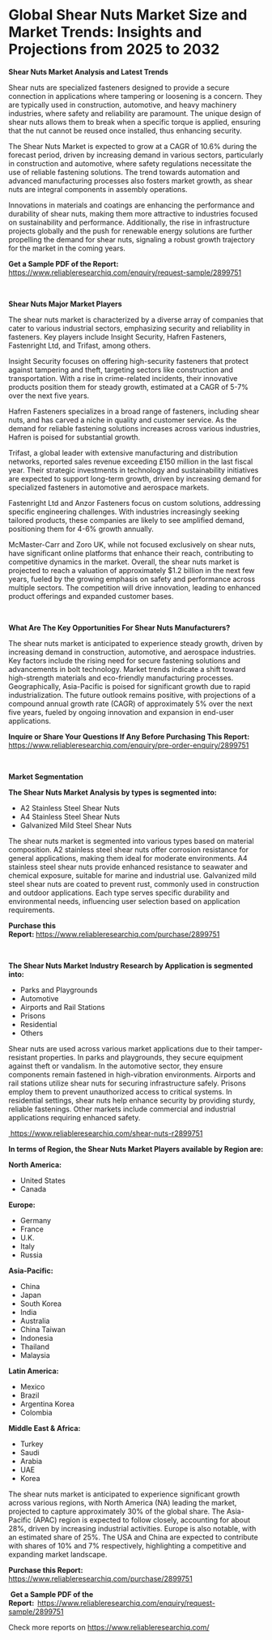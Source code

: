 <p><h1>Global Shear Nuts Market Size and Market Trends: Insights and Projections from 2025 to 2032</h1></p><p><strong>Shear Nuts Market Analysis and Latest Trends</strong></p>
<p><p>Shear nuts are specialized fasteners designed to provide a secure connection in applications where tampering or loosening is a concern. They are typically used in construction, automotive, and heavy machinery industries, where safety and reliability are paramount. The unique design of shear nuts allows them to break when a specific torque is applied, ensuring that the nut cannot be reused once installed, thus enhancing security.</p><p>The Shear Nuts Market is expected to grow at a CAGR of 10.6% during the forecast period, driven by increasing demand in various sectors, particularly in construction and automotive, where safety regulations necessitate the use of reliable fastening solutions. The trend towards automation and advanced manufacturing processes also fosters market growth, as shear nuts are integral components in assembly operations.</p><p>Innovations in materials and coatings are enhancing the performance and durability of shear nuts, making them more attractive to industries focused on sustainability and performance. Additionally, the rise in infrastructure projects globally and the push for renewable energy solutions are further propelling the demand for shear nuts, signaling a robust growth trajectory for the market in the coming years.</p></p>
<p><strong>Get a Sample PDF of the Report:&nbsp;</strong> <a href="https://www.reliableresearchiq.com/enquiry/request-sample/2899751?utm_campaign=3384&utm_medium=2&utm_source=Github&utm_content=ia&utm_term=16032025&utm_id=shear-nuts">https://www.reliableresearchiq.com/enquiry/request-sample/2899751</a></p>
<p>&nbsp;</p>
<p><strong>Shear Nuts Major Market Players</strong></p>
<p><p>The shear nuts market is characterized by a diverse array of companies that cater to various industrial sectors, emphasizing security and reliability in fasteners. Key players include Insight Security, Hafren Fasteners, Fastenright Ltd, and Trifast, among others.</p><p>Insight Security focuses on offering high-security fasteners that protect against tampering and theft, targeting sectors like construction and transportation. With a rise in crime-related incidents, their innovative products position them for steady growth, estimated at a CAGR of 5-7% over the next five years.</p><p>Hafren Fasteners specializes in a broad range of fasteners, including shear nuts, and has carved a niche in quality and customer service. As the demand for reliable fastening solutions increases across various industries, Hafren is poised for substantial growth.</p><p>Trifast, a global leader with extensive manufacturing and distribution networks, reported sales revenue exceeding £150 million in the last fiscal year. Their strategic investments in technology and sustainability initiatives are expected to support long-term growth, driven by increasing demand for specialized fasteners in automotive and aerospace markets.</p><p>Fastenright Ltd and Anzor Fasteners focus on custom solutions, addressing specific engineering challenges. With industries increasingly seeking tailored products, these companies are likely to see amplified demand, positioning them for 4-6% growth annually.</p><p>McMaster-Carr and Zoro UK, while not focused exclusively on shear nuts, have significant online platforms that enhance their reach, contributing to competitive dynamics in the market. Overall, the shear nuts market is projected to reach a valuation of approximately $1.2 billion in the next few years, fueled by the growing emphasis on safety and performance across multiple sectors. The competition will drive innovation, leading to enhanced product offerings and expanded customer bases.</p></p>
<p>&nbsp;</p>
<p><strong>What Are The Key Opportunities For Shear Nuts Manufacturers?</strong></p>
<p><p>The shear nuts market is anticipated to experience steady growth, driven by increasing demand in construction, automotive, and aerospace industries. Key factors include the rising need for secure fastening solutions and advancements in bolt technology. Market trends indicate a shift toward high-strength materials and eco-friendly manufacturing processes. Geographically, Asia-Pacific is poised for significant growth due to rapid industrialization. The future outlook remains positive, with projections of a compound annual growth rate (CAGR) of approximately 5% over the next five years, fueled by ongoing innovation and expansion in end-user applications.</p></p>
<p><strong>Inquire or Share Your Questions If Any Before Purchasing This Report:</strong> <a href="https://www.reliableresearchiq.com/enquiry/pre-order-enquiry/2899751?utm_campaign=3384&utm_medium=2&utm_source=Github&utm_content=ia&utm_term=16032025&utm_id=shear-nuts">https://www.reliableresearchiq.com/enquiry/pre-order-enquiry/2899751</a></p>
<p>&nbsp;</p>
<p><strong>Market Segmentation</strong></p>
<p><strong>The Shear Nuts Market Analysis by types is segmented into:</strong></p>
<p><ul><li>A2 Stainless Steel Shear Nuts</li><li>A4 Stainless Steel Shear Nuts</li><li>Galvanized Mild Steel Shear Nuts</li></ul></p>
<p><p>The shear nuts market is segmented into various types based on material composition. A2 stainless steel shear nuts offer corrosion resistance for general applications, making them ideal for moderate environments. A4 stainless steel shear nuts provide enhanced resistance to seawater and chemical exposure, suitable for marine and industrial use. Galvanized mild steel shear nuts are coated to prevent rust, commonly used in construction and outdoor applications. Each type serves specific durability and environmental needs, influencing user selection based on application requirements.</p></p>
<p><strong>Purchase this Report:&nbsp;</strong><a href="https://www.reliableresearchiq.com/purchase/2899751?utm_campaign=3384&utm_medium=2&utm_source=Github&utm_content=ia&utm_term=16032025&utm_id=shear-nuts">https://www.reliableresearchiq.com/purchase/2899751</a></p>
<p>&nbsp;</p>
<p><strong>The Shear Nuts Market Industry Research by Application is segmented into:</strong></p>
<p><ul><li>Parks and Playgrounds</li><li>Automotive</li><li>Airports and Rail Stations</li><li>Prisons</li><li>Residential</li><li>Others</li></ul></p>
<p><p>Shear nuts are used across various market applications due to their tamper-resistant properties. In parks and playgrounds, they secure equipment against theft or vandalism. In the automotive sector, they ensure components remain fastened in high-vibration environments. Airports and rail stations utilize shear nuts for securing infrastructure safely. Prisons employ them to prevent unauthorized access to critical systems. In residential settings, shear nuts help enhance security by providing sturdy, reliable fastenings. Other markets include commercial and industrial applications requiring enhanced safety.</p></p>
<p><a href="https://www.reliableresearchiq.com/shear-nuts-r2899751?utm_campaign=3384&utm_medium=2&utm_source=Github&utm_content=ia&utm_term=16032025&utm_id=shear-nuts">&nbsp;https://www.reliableresearchiq.com/shear-nuts-r2899751</a></p>
<p><strong>In terms of Region, the Shear Nuts Market Players available by Region are:</strong></p>
<p>
    <p> <strong> North America: </strong>
        <ul>
            <li>United States</li>
            <li>Canada</li>
        </ul>
        </p> 
    <p> <strong> Europe: </strong>
        <ul>
            <li>Germany</li>
            <li>France</li>
            <li>U.K.</li>
            <li>Italy</li>
            <li>Russia</li>
        </ul>
        </p> 
    <p> <strong> Asia-Pacific: </strong>
        <ul>
            <li>China</li>
            <li>Japan</li>
            <li>South Korea</li>
            <li>India</li>
            <li>Australia</li>
            <li>China Taiwan</li>
            <li>Indonesia</li>
            <li>Thailand</li>
            <li>Malaysia</li>
        </ul>
        </p> 
    <p> <strong> Latin America: </strong>
        <ul>
            <li>Mexico</li>
            <li>Brazil</li>
            <li>Argentina Korea</li>
            <li>Colombia</li>
        </ul>
        </p> 
    <p> <strong> Middle East & Africa: </strong>
        <ul>
            <li>Turkey</li>
            <li>Saudi</li>
            <li>Arabia</li>
            <li>UAE</li>
            <li>Korea</li>
        </ul>
    </p>
    </p>
<p><p>The shear nuts market is anticipated to experience significant growth across various regions, with North America (NA) leading the market, projected to capture approximately 30% of the global share. The Asia-Pacific (APAC) region is expected to follow closely, accounting for about 28%, driven by increasing industrial activities. Europe is also notable, with an estimated share of 25%. The USA and China are expected to contribute with shares of 10% and 7% respectively, highlighting a competitive and expanding market landscape.</p></p>
<p><strong>Purchase this Report: </strong><a href="https://www.reliableresearchiq.com/purchase/2899751?utm_campaign=3384&utm_medium=2&utm_source=Github&utm_content=ia&utm_term=16032025&utm_id=shear-nuts">https://www.reliableresearchiq.com/purchase/2899751</a></p>
<p>&nbsp;<strong>Get a Sample PDF of the Report:&nbsp;&nbsp;</strong><a href="https://www.reliableresearchiq.com/enquiry/request-sample/2899751?utm_campaign=3384&utm_medium=2&utm_source=Github&utm_content=ia&utm_term=16032025&utm_id=shear-nuts">https://www.reliableresearchiq.com/enquiry/request-sample/2899751</a></p>
<p><strong></strong></p>
<p>Check more reports on <a href="https://www.reliableresearchiq.com/?utm_campaign=3384&utm_medium=2&utm_source=Github&utm_content=ia&utm_term=16032025&utm_id=shear-nuts">https://www.reliableresearchiq.com/</a></p>